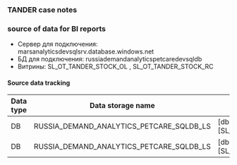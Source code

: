 ### TANDER case notes
### source of data for BI reports
* Сервер для подключения: marsanalyticsdevsqlsrv.database.windows.net
* БД для подключения: russiademandanalyticspetcaredevsqldb
* Витрины:  SL_OT_TANDER_STOCK_OL , SL_OT_TANDER_STOCK_RC


####  Source data tracking
Data type | Data storage name | Database
--|--|--
DB | RUSSIA_DEMAND_ANALYTICS_PETCARE_SQLDB_LS | [dbo].[SL_OT_TANDER_STOCK_RC]
DB | RUSSIA_DEMAND_ANALYTICS_PETCARE_SQLDB_LS | [dbo].[SL_OT_TANDER_STOCK_OL]
